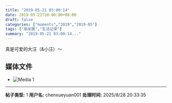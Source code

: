 ```yaml
---
title: "2019-05-21 03:00:14"
date: 2019-05-21T10:00:00+08:00
draft: false
categories: ["moments","2019","2019-05"]
tags: ["朋友圈","生活记录"]
summary: "2019-05-21 03:00:14..."
---
```


真是可爱的大汪（&小汪）～

## 媒体文件

- ![Media 1](/Moments/photos/2019-05-21/201905210300140.jpg)

---

**帖子类型:** 1
**用户名:** chenxueyuan001
**处理时间:** 2025/8/28 20:33:35